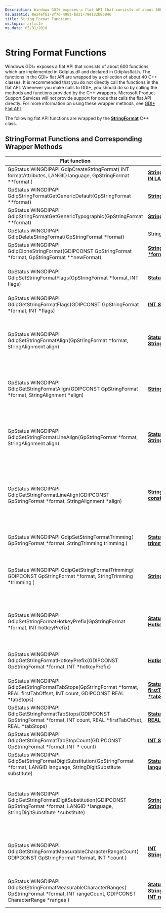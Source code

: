 ```yaml
---
Description: Windows GDI+ exposes a flat API that consists of about 600 functions, which are implemented in Gdiplus.dll and declared in Gdiplusflat.h.
ms.assetid: 8e24efb1-8f7d-498a-bd21-79e182b86846
title: String Format Functions
ms.topic: article
ms.date: 05/31/2018
---
```


# String Format Functions

Windows GDI+ exposes a flat API that consists of about 600 functions, which are implemented in Gdiplus.dll and declared in Gdiplusflat.h. The functions in the GDI+ flat API are wrapped by a collection of about 40 C++ classes. It is recommended that you do not directly call the functions in the flat API. Whenever you make calls to GDI+, you should do so by calling the methods and functions provided by the C++ wrappers. Microsoft Product Support Services will not provide support for code that calls the flat API directly. For more information on using these wrapper methods, see [GDI+ Flat API](-gdiplus-flatapi-flat.md).

The following flat API functions are wrapped by the [**StringFormat**](/windows/desktop/api/gdiplusstringformat/nl-gdiplusstringformat-stringformat) C++ class.

## StringFormat Functions and Corresponding Wrapper Methods



| Flat function                                                                                                                                                 | Wrapper method                                                                                                                                                                                             | Remarks                                                                                                                                                                                                                                                                                                                                                                                                                   |
|---------------------------------------------------------------------------------------------------------------------------------------------------------------|------------------------------------------------------------------------------------------------------------------------------------------------------------------------------------------------------------|---------------------------------------------------------------------------------------------------------------------------------------------------------------------------------------------------------------------------------------------------------------------------------------------------------------------------------------------------------------------------------------------------------------------------|
| GpStatus WINGDIPAPI GdipCreateStringFormat( INT formatAttributes, LANGID language, GpStringFormat \*\*format )<br/>                                     | [**StringFormat::StringFormat( IN INT formatFlags = 0, IN LANGID language = LANG\_NEUTRAL )**](/windows/win32/api/gdiplusstringformat/nf-gdiplusstringformat-stringformat-stringformat(inint_inlangid))<br/>                              | Creates a [**StringFormat**](/windows/desktop/api/gdiplusstringformat/nl-gdiplusstringformat-stringformat) object based on string format flags and a language.                                                                                                                                                                                                                                                                                                   |
| GpStatus WINGDIPAPI GdipStringFormatGetGenericDefault(GpStringFormat \*\*format)<br/>                                                                   | [**StringFormat\* StringFormat::GenericDefault()**](/windows/desktop/api/Gdiplusstringformat/nf-gdiplusstringformat-stringformat-genericdefault)<br/>                                                                                            | Creates a generic, default [**StringFormat**](/windows/desktop/api/gdiplusstringformat/nl-gdiplusstringformat-stringformat) object.                                                                                                                                                                                                                                                                                                                              |
| GpStatus WINGDIPAPI GdipStringFormatGetGenericTypographic(GpStringFormat \*\*format)<br/>                                                               | [**StringFormat\* StringFormat::GenericTypographic()**](/windows/desktop/api/Gdiplusstringformat/nf-gdiplusstringformat-stringformat-generictypographic)<br/>                                                                                    | Creates a generic, typographic [**StringFormat**](/windows/desktop/api/gdiplusstringformat/nl-gdiplusstringformat-stringformat) object.                                                                                                                                                                                                                                                                                                                          |
| GpStatus WINGDIPAPI GdipDeleteStringFormat(GpStringFormat \*format)<br/>                                                                                | StringFormat::~StringFormat() <br/>                                                                                                                                                                  | Releases resources used by the [**StringFormat**](/windows/desktop/api/gdiplusstringformat/nl-gdiplusstringformat-stringformat) object.                                                                                                                                                                                                                                                                                                                          |
| GpStatus WINGDIPAPI GdipCloneStringFormat(GDIPCONST GpStringFormat \*format, GpStringFormat \*\*newFormat)<br/>                                         | [**StringFormat::StringFormat( IN const StringFormat \*format )**](/windows/win32/api/gdiplusstringformat/nf-gdiplusstringformat-stringformat-stringformat(conststringformat_))<br/>                                                                        | Creates a [**StringFormat**](/windows/desktop/api/gdiplusstringformat/nl-gdiplusstringformat-stringformat) object from another **StringFormat** object.                                                                                                                                                                                                                                                                                                          |
| GpStatus WINGDIPAPI GdipSetStringFormatFlags(GpStringFormat \*format, INT flags)<br/>                                                                   | [**Status StringFormat::SetFormatFlags(IN INT flags)**](/windows/desktop/api/Gdiplusstringformat/nf-gdiplusstringformat-stringformat-setformatflags)<br/>                                                                                  | Sets the format flags for this [**StringFormat**](/windows/desktop/api/gdiplusstringformat/nl-gdiplusstringformat-stringformat) object. The format flags determine most of the characteristics of a **StringFormat** object.                                                                                                                                                                                                                                     |
| GpStatus WINGDIPAPI GdipGetStringFormatFlags(GDIPCONST GpStringFormat \*format, INT \*flags)<br/>                                                       | [**INT StringFormat::GetFormatFlags() const**](/windows/desktop/api/Gdiplusstringformat/nf-gdiplusstringformat-stringformat-getformatflags)<br/>                                                                                                 | Gets the string format flags for this [**StringFormat**](/windows/desktop/api/gdiplusstringformat/nl-gdiplusstringformat-stringformat) object.                                                                                                                                                                                                                                                                                                                   |
| GpStatus WINGDIPAPI GdipSetStringFormatAlign(GpStringFormat \*format, StringAlignment align)<br/>                                                       | [**Status StringFormat::SetAlignment(IN StringAlignment align)**](/windows/desktop/api/Gdiplusstringformat/nf-gdiplusstringformat-stringformat-setalignment)<br/>                                                                          | Sets the line alignment of this [**StringFormat**](/windows/desktop/api/gdiplusstringformat/nl-gdiplusstringformat-stringformat) object in relation to the origin of the layout rectangle. The line alignment setting specifies how to align the string vertically in the layout rectangle. The layout rectangle is used to position the displayed string.                                                                                                       |
| GpStatus WINGDIPAPI GdipGetStringFormatAlign(GDIPCONST GpStringFormat \*format, StringAlignment \*align)<br/>                                           | [**StringAlignment StringFormat::GetAlignment() const**](/windows/desktop/api/Gdiplusstringformat/nf-gdiplusstringformat-stringformat-getalignment)<br/>                                                                                         | Gets an element of the [**StringAlignment**](/windows/desktop/api/Gdiplusenums/ne-gdiplusenums-stringalignment) enumeration that indicates the character alignment of this [**StringFormat**](/windows/desktop/api/gdiplusstringformat/nl-gdiplusstringformat-stringformat) object in relation to the origin of the layout rectangle. A layout rectangle is used to position the displayed string.                                                                                               |
| GpStatus WINGDIPAPI GdipSetStringFormatLineAlign(GpStringFormat \*format, StringAlignment align)<br/>                                                   | [**Status StringFormat::SetLineAlignment(IN StringAlignment align)**](/windows/desktop/api/Gdiplusstringformat/nf-gdiplusstringformat-stringformat-setlinealignment)<br/>                                                                  | Sets the line alignment of this [**StringFormat**](/windows/desktop/api/gdiplusstringformat/nl-gdiplusstringformat-stringformat) object in relation to the origin of the layout rectangle. The line alignment setting specifies how to align the string vertically in the layout rectangle. The layout rectangle is used to position the displayed string.                                                                                                       |
| GpStatus WINGDIPAPI GdipGetStringFormatLineAlign(GDIPCONST GpStringFormat \*format, StringAlignment \*align)<br/>                                       | [**StringAlignment StringFormat::GetLineAlignment() const**](/windows/desktop/api/Gdiplusstringformat/nf-gdiplusstringformat-stringformat-getlinealignment)<br/>                                                                                 | Gets an element of the [**StringAlignment**](/windows/desktop/api/Gdiplusenums/ne-gdiplusenums-stringalignment) enumeration that indicates the line alignment of this [**StringFormat**](/windows/desktop/api/gdiplusstringformat/nl-gdiplusstringformat-stringformat) object in relation to the origin of the layout rectangle. The line alignment setting specifies how to align the string vertically in the layout rectangle. The layout rectangle is used to position the displayed string. |
| GpStatus WINGDIPAPI GdipSetStringFormatTrimming( GpStringFormat \*format, StringTrimming trimming )<br/>                                                | [**Status StringFormat::SetTrimming(IN StringTrimming trimming)**](/windows/desktop/api/Gdiplusstringformat/nf-gdiplusstringformat-stringformat-settrimming)<br/>                                                                       | Sets the trimming style for this [**StringFormat**](/windows/desktop/api/gdiplusstringformat/nl-gdiplusstringformat-stringformat) object. The trimming style determines how to trim a string so that it fits into the layout rectangle.                                                                                                                                                                                                                          |
| GpStatus WINGDIPAPI GdipGetStringFormatTrimming( GDIPCONST GpStringFormat \*format, StringTrimming \*trimming )<br/>                                    | [**StringTrimming StringFormat::GetTrimming() const**](/windows/desktop/api/Gdiplusstringformat/nf-gdiplusstringformat-stringformat-gettrimming)<br/>                                                                                            | Gets an element of the [**StringTrimming**](/windows/desktop/api/Gdiplusenums/ne-gdiplusenums-stringtrimming) enumeration that indicates the trimming style of this [**StringFormat**](/windows/desktop/api/gdiplusstringformat/nl-gdiplusstringformat-stringformat) object. The trimming style determines how to trim characters from a string that is too large to fit in the layout rectangle.                                                                                                |
| GpStatus WINGDIPAPI GdipSetStringFormatHotkeyPrefix(GpStringFormat \*format, INT hotkeyPrefix)<br/>                                                     | [**Status StringFormat::SetHotkeyPrefix(IN HotkeyPrefix hotkeyPrefix)**](/windows/desktop/api/Gdiplusstringformat/nf-gdiplusstringformat-stringformat-sethotkeyprefix)<br/>                                                         | Sets the type of processing that is performed on a string when the hot key prefix, an ampersand (&), is encountered. The ampersand is called the hot key prefix and can be used to designate certain keys as hot keys.                                                                                                                                                                                                    |
| GpStatus WINGDIPAPI GdipGetStringFormatHotkeyPrefix(GDIPCONST GpStringFormat \*format, INT \*hotkeyPrefix)<br/>                                         | [**HotkeyPrefix StringFormat::GetHotkeyPrefix() const**](/windows/desktop/api/Gdiplusstringformat/nf-gdiplusstringformat-stringformat-gethotkeyprefix)<br/>                                                                                      | Gets an element of the [**HotkeyPrefix**](/windows/desktop/api/Gdiplusenums/ne-gdiplusenums-hotkeyprefix) enumeration that indicates the type of processing that is performed on a string when a hot key prefix, an ampersand (&), is encountered.                                                                                                                                                                                                        |
| GpStatus WINGDIPAPI GdipSetStringFormatTabStops(GpStringFormat \*format, REAL firstTabOffset, INT count, GDIPCONST REAL \*tabStops)<br/>                | [**Status StringFormat::SetTabStops( IN REAL firstTabOffset, IN INT count, IN const REAL \*tabStops )**](/windows/desktop/api/Gdiplusstringformat/nf-gdiplusstringformat-stringformat-settabstops)<br/>            | Sets the offsets for tab stops in this [**StringFormat**](/windows/desktop/api/gdiplusstringformat/nl-gdiplusstringformat-stringformat) object.                                                                                                                                                                                                                                                                                                                  |
| GpStatus WINGDIPAPI GdipGetStringFormatTabStops(GDIPCONST GpStringFormat \*format, INT count, REAL \*firstTabOffset, REAL \*tabStops)<br/>              | [**Status StringFormat::GetTabStops( IN INT count, OUT REAL \*firstTabOffset, OUT REAL \*tabStops ) const**](/windows/desktop/api/Gdiplusstringformat/nf-gdiplusstringformat-stringformat-gettabstops)<br/>        | Gets the offsets of the tab stops in this [**StringFormat**](/windows/desktop/api/gdiplusstringformat/nl-gdiplusstringformat-stringformat) object.                                                                                                                                                                                                                                                                                                               |
| GpStatus WINGDIPAPI GdipGetStringFormatTabStopCount(GDIPCONST GpStringFormat \*format, INT \* count)<br/>                                               | [**INT StringFormat::GetTabStopCount() const**](/windows/desktop/api/Gdiplusstringformat/nf-gdiplusstringformat-stringformat-gettabstopcount)<br/>                                                                                               | Gets the number of tab-stop offsets in this [**StringFormat**](/windows/desktop/api/gdiplusstringformat/nl-gdiplusstringformat-stringformat) object.                                                                                                                                                                                                                                                                                                             |
| GpStatus WINGDIPAPI GdipSetStringFormatDigitSubstitution(GpStringFormat \*format, LANGID language, StringDigitSubstitute substitute)<br/>               | [**Status StringFormat::SetDigitSubstitution( IN LANGID language, IN StringDigitSubstitute substitute )**](/windows/desktop/api/Gdiplusstringformat/nf-gdiplusstringformat-stringformat-setdigitsubstitution)<br/>           | Sets the digit substitution method and the language that corresponds to the digit substitutes.                                                                                                                                                                                                                                                                                                                            |
| GpStatus WINGDIPAPI GdipGetStringFormatDigitSubstitution(GDIPCONST GpStringFormat \*format, LANGID \*language, StringDigitSubstitute \*substitute)<br/> | [**StringDigitSubstitute StringFormat::GetDigitSubstitutionMethod( ) const**](/windows/desktop/api/Gdiplusstringformat/nf-gdiplusstringformat-stringformat-getdigitsubstitutionmethod)<br/>                                                      | gets an element of the [**StringDigitSubstitute**](/windows/desktop/api/Gdiplusenums/ne-gdiplusenums-stringdigitsubstitute) enumeration that indicates the digit substitution method that is used by this [**StringFormat**](/windows/desktop/api/gdiplusstringformat/nl-gdiplusstringformat-stringformat) object.<br/> The *language* parameter in the flat function is a 16-bit value that specifies the language to use.<br/>                                                     |
| GpStatus WINGDIPAPI GdipGetStringFormatMeasurableCharacterRangeCount( GDIPCONST GpStringFormat \*format, INT \*count )<br/>                             | [**INT StringFormat::GetMeasurableCharacterRangeCount()**](/windows/desktop/api/Gdiplusstringformat/nf-gdiplusstringformat-stringformat-getmeasurablecharacterrangecount)<br/>                                                                   | gets the number of measurable character ranges that are currently set. The character ranges that are set can be measured in a string by using the [**Graphics::MeasureCharacterRanges**](/windows/desktop/api/Gdiplusgraphics/nf-gdiplusgraphics-graphics-measurecharacterranges) method.                                                                                                                |
| GpStatus WINGDIPAPI GdipSetStringFormatMeasurableCharacterRanges( GpStringFormat \*format, INT rangeCount, GDIPCONST CharacterRange \*ranges )<br/>     | [**Status StringFormat::SetMeasurableCharacterRanges( IN INT rangeCount, IN const CharacterRange \*ranges )**](/windows/desktop/api/Gdiplusstringformat/nf-gdiplusstringformat-stringformat-setmeasurablecharacterranges)<br/> | Sets a series of character ranges for this StringFormat object that, when in a string, can be measured by the [**Graphics::MeasureCharacterRanges**](/windows/desktop/api/Gdiplusgraphics/nf-gdiplusgraphics-graphics-measurecharacterranges) method.                                                                                                                                                    |



 

 

 